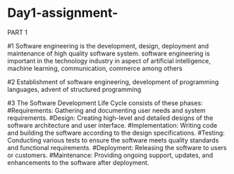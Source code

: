 # Day1-assignment-

PART 1

#1 Software engineering is the development, design, deployment and maintenance of high quality software system. 
software engineering is important in the technology industry in aspect of artificial intelligence, machine learning, communication, commerce among others

#2 
Establishment of software engineering, development of programming languages, advent of structured programming 

#3
The Software Development Life Cycle consists of these phases:
#Requirements: Gathering and documenting user needs and system requirements.
#Design: Creating high-level and detailed designs of the software architecture and user interface.
#Implementation: Writing code and building the software according to the design specifications.
#Testing: Conducting various tests to ensure the software meets quality standards and functional requirements.
#Deployment: Releasing the software to users or customers.
#Maintenance: Providing ongoing support, updates, and enhancements to the software after deployment.
